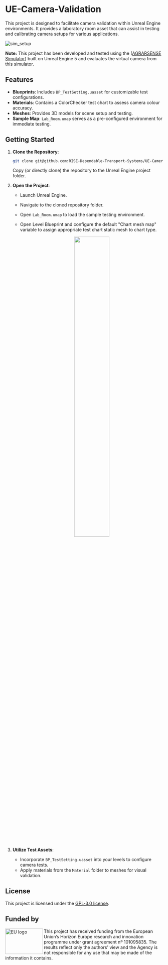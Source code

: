 # UE-Camera-Validation

This project is designed to facilitate camera validation within Unreal Engine environments. It provides a laboratory room asset that can assist in testing and calibrating camera setups for various applications. 

![sim_setup](https://github.com/user-attachments/assets/4e33cf47-65bb-40d8-be3d-785d6b596b11)

**Note:** This project has been developed and tested using the ([AGRARSENSE Simulator](https://agrarsense.frostbit.fi/md_Docs_using_vehicles.html)) built on Unreal Engine 5 and evaluates the virtual camera from this simulator.

## Features

- **Blueprints**: Includes `BP_TestSetting.uasset` for customizable test configurations.
- **Materials**: Contains a ColorChecker test chart to assess camera colour accuracy.
- **Meshes**: Provides 3D models for scene setup and testing.
- **Sample Map**: `Lab_Room.umap` serves as a pre-configured environment for immediate testing.

## Getting Started

1. **Clone the Repository**:
   ```bash
   git clone git@github.com:RISE-Dependable-Transport-Systems/UE-Camera-Validation.git
   ```
   Copy (or directly clone) the repository to the Unreal Engine project folder.

2. **Open the Project**:
   - Launch Unreal Engine.
   - Navigate to the cloned repository folder.
   - Open `Lab_Room.umap` to load the sample testing environment.
   - Open Level Blueprint and configure the default "Chart mesh map" variable to assign appropriate test chart static mesh to chart type.
     
     <p align="center">
      <img src=https://github.com/user-attachments/assets/25f19d6b-7f06-4aa1-b028-3ee6fc10c35e width="49.5%" />
    </p>


3. **Utilize Test Assets**:
   - Incorporate `BP_TestSetting.uasset` into your levels to configure camera tests.
   - Apply materials from the `Material` folder to meshes for visual validation.

## License

This project is licensed under the [GPL-3.0 license](LICENSE).

## Funded by

<img src="https://user-images.githubusercontent.com/2404625/202213271-a4006999-49d5-4e61-9f3d-867a469238d1.png" width="120" height="81" align="left" alt="EU logo" />
This project has received funding from the European Union’s Horizon Europe research and innovation programme under grant agreement nº 101095835. The results reflect only the authors' view and the Agency is not responsible
for any use that may be made of the information it contains.
